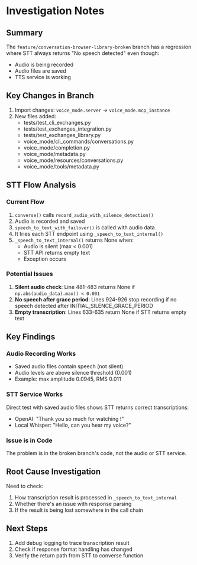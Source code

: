 # Investigation Notes

## Summary
The `feature/conversation-browser-library-broken` branch has a regression where STT always returns "No speech detected" even though:
- Audio is being recorded
- Audio files are saved
- TTS service is working

## Key Changes in Branch
1. Import changes: `voice_mode.server` → `voice_mode.mcp_instance`
2. New files added:
   - tests/test_cli_exchanges.py
   - tests/test_exchanges_integration.py
   - tests/test_exchanges_library.py
   - voice_mode/cli_commands/conversations.py
   - voice_mode/completion.py
   - voice_mode/metadata.py
   - voice_mode/resources/conversations.py
   - voice_mode/tools/metadata.py

## STT Flow Analysis

### Current Flow
1. `converse()` calls `record_audio_with_silence_detection()`
2. Audio is recorded and saved
3. `speech_to_text_with_failover()` is called with audio data
4. It tries each STT endpoint using `_speech_to_text_internal()`
5. `_speech_to_text_internal()` returns None when:
   - Audio is silent (max < 0.001)
   - STT API returns empty text
   - Exception occurs

### Potential Issues
1. **Silent audio check**: Line 481-483 returns None if `np.abs(audio_data).max() < 0.001`
2. **No speech after grace period**: Lines 924-926 stop recording if no speech detected after INITIAL_SILENCE_GRACE_PERIOD
3. **Empty transcription**: Lines 633-635 return None if STT returns empty text

## Key Findings

### Audio Recording Works
- Saved audio files contain speech (not silent)
- Audio levels are above silence threshold (0.001)
- Example: max amplitude 0.0945, RMS 0.011

### STT Service Works
Direct test with saved audio files shows STT returns correct transcriptions:
- OpenAI: "Thank you so much for watching !"
- Local Whisper: "Hello, can you hear my voice?"

### Issue is in Code
The problem is in the broken branch's code, not the audio or STT service.

## Root Cause Investigation

Need to check:
1. How transcription result is processed in `_speech_to_text_internal`
2. Whether there's an issue with response parsing
3. If the result is being lost somewhere in the call chain

## Next Steps
1. Add debug logging to trace transcription result
2. Check if response format handling has changed
3. Verify the return path from STT to converse function